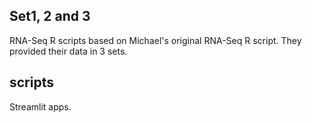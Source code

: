 ## Set1, 2 and 3

RNA-Seq R scripts based on Michael's original RNA-Seq R script.
They provided their data in 3 sets.

## scripts
Streamlit apps. 